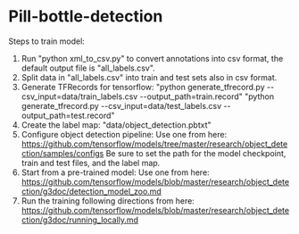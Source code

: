 # Pill-bottle-detection

Steps to train model:
1. Run "python xml_to_csv.py" to convert annotations into csv format, the default output file is "all_labels.csv".
2. Split data in "all_labels.csv" into train and test sets also in csv format.
3. Generate TFRecords for tensorflow:
    "python generate_tfrecord.py --csv_input=data/train_labels.csv  --output_path=train.record"
    "python generate_tfrecord.py --csv_input=data/test_labels.csv  --output_path=test.record"
4. Create the label map: "data/object_detection.pbtxt"
5. Configure object detection pipeline:
    Use one from here: https://github.com/tensorflow/models/tree/master/research/object_detection/samples/configs
    Be sure to set the path for the model checkpoint, train and test files, and the label map.
6. Start from a pre-trained model:
    Use one from here: https://github.com/tensorflow/models/blob/master/research/object_detection/g3doc/detection_model_zoo.md
7. Run the training following directions from here: https://github.com/tensorflow/models/blob/master/research/object_detection/g3doc/running_locally.md
    
